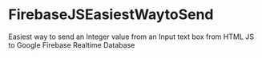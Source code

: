 # FirebaseJSEasiestWaytoSend
Easiest way to send an Integer value from an Input text box from HTML JS to Google Firebase Realtime Database
